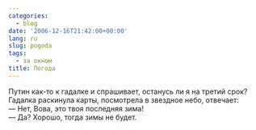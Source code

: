 ```yaml
---
categories:
  - blog
date: '2006-12-16T21:42:00+00:00'
lang: ru
slug: pogoda
tags:
  - за окном
title: Погода
---
```




Путин как-то к гадалке и спрашивает, останусь ли я на третий срок? Гадалка раскинула карты, посмотрела в звездное небо, отвечает:  
— Нет, Вова, это твоя последняя зима!  
— Да? Хорошо, тогда зимы не будет.
